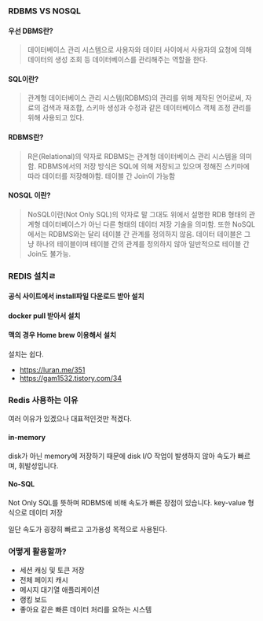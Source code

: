 ### RDBMS VS NOSQL
#### 우선 DBMS란?

> 데이터베이스 관리 시스템으로 사용자와 데이터 사이에서 사용자의 요청에 의해 데이터의 생성 조회 등 데이터베이스를 관리해주는 역할을 한다.

#### SQL이란?
> 관계형 데이터베이스 관리 시스템(RDBMS)의 관리를 위해 제작된 언어로써, 자료의 검색과 재조합, 스키마 생성과 수정과 같은 데이터베이스 객체 조정 관리를 위해 사용되고 있다.


#### RDBMS란?
> R은(Relational)의 약자로 RDBMS는 관계형 데이터베이스 관리 시스템을 의미함. RDBMS에서의 저장 방식은 SQL에 의해 저장되고 있으며 정해진 스키마에 따라 데이터를 저장해야함. 테이블 간 Join이 가능함 


#### NOSQL 이란?
> NoSQL이란(Not Only SQL)의 약자로 말 그대도 위에서 설명한 RDB 형태의 관계형 데이터베이스가 아닌 다른 형태의 데이터 저장 기술을 의미함. 또한 NoSQL에서는 RDBMS와는 달리 테이블 간 관계를 정의하지 않음. 데이터 테이블은 그냥 하나의 테이블이며 테이블 간의 관계를 정의하지 않아 일반적으로 테이블 간 Join도 불가능.


### REDIS 설치ㄹ
#### 공식 사이트에서 install파일 다운로드 받아 설치

#### docker pull 받아서 설치

#### 맥의 경우 Home brew 이용해서 설치

설치는 쉽다.
- https://luran.me/351
- https://gam1532.tistory.com/34

### Redis 사용하는 이유
여러 이유가 있겠으나 대표적인것만 적겠다.
#### in-memory
disk가 아닌 memory에 저장하기 때문에 disk I/O 작업이 발생하지 않아 속도가 빠르며, 휘발성입니다.

#### No-SQL
Not Only SQL를 뜻하며 RDBMS에 비해 속도가 빠른 장점이 있습니다. key-value 형식으로 데이터 저장

일단 속도가 굉장히 빠르고 고가용성 목적으로 사용된다.

### 어떻게 활용할까?
- 세션 캐싱 및 토큰 저장
- 전체 페이지 캐시
- 메시지 대기열 애플리케이션
- 랭킹 보드
- 좋아요 같은 빠른 데이터 처리를 요하는 시스템


